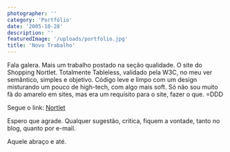 ```yaml
---
photographer: ''
category: 'Portfólio'
date: '2005-10-28'
description: ''
featuredImage: '/uploads/portfolio.jpg'
title: 'Novo Trabalho'
---
```


Fala galera. Mais um trabalho postado na seção qualidade. O site do Shopping Nortlet. Totalmente Tableless, validado pela W3C, no meu ver semântico, simples e objetivo. Código leve e limpo com um design misturando um pouco de high-tech, com algo mais soft. Só não sou muito fã do amarelo em sites, mas era um requisito para o site, fazer o que. =DDD

Segue o link: [Nortlet](http://www.nortlet.com.br 'Visitar site do Nortlet [Este link abre em uma nova janela]')

Espero que agrade. Qualquer sugestão, crítica, fiquem a vontade, tanto no blog, quanto por e-mail.

Aquele abraço e até.
